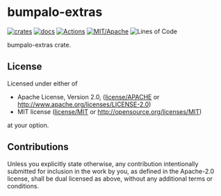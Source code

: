 # bumpalo-extras

[![crates](https://img.shields.io/crates/v/bumpalo-extras.svg?label=bumpalo-extras)](https://crates.io/crates/bumpalo-extras)
[![docs](https://docs.rs/bumpalo-extras/badge.svg)](https://docs.rs/bumpalo-extras)
[![Actions](https://github.com/zakarumych/bumpalo-extras/workflows/Rust/badge.svg)](https://github.com/zakarumych/bumpalo-extras/actions?query=workflow%3ARust)
[![MIT/Apache](https://img.shields.io/badge/license-MIT%2FApache-blue.svg)](COPYING)
![Lines of Code](https://tokei.rs/b1/github/zakarumych/bumpalo-extras?category=code)


bumpalo-extras crate.


## License

Licensed under either of

* Apache License, Version 2.0, ([license/APACHE](license/APACHE) or http://www.apache.org/licenses/LICENSE-2.0)
* MIT license ([license/MIT](license/MIT) or http://opensource.org/licenses/MIT)

at your option.

## Contributions

Unless you explicitly state otherwise, any contribution intentionally submitted for inclusion in the work by you, as defined in the Apache-2.0 license, shall be dual licensed as above, without any additional terms or conditions.
